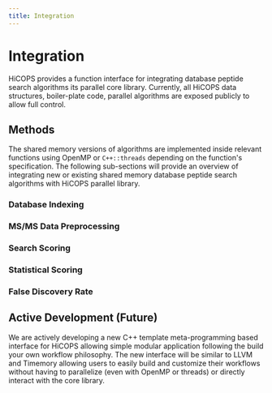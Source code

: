```yaml
---
title: Integration
---
```


# Integration
HiCOPS provides a function interface for integrating database peptide search algorithms its parallel core library. Currently, all HiCOPS data structures, boiler-plate code, parallel algorithms are exposed publicly to allow full control. 

## Methods
The shared memory versions of algorithms are implemented inside relevant functions using OpenMP or `C++::threads` depending on the function's specification. The following sub-sections will provide an overview of integrating new or existing shared memory database peptide search algorithms with HiCOPS parallel library.

### Database Indexing

### MS/MS Data Preprocessing

### Search Scoring

### Statistical Scoring

### False Discovery Rate


## Active Development (Future)
We are actively developing a new C++ template meta-programming based interface for HiCOPS allowing simple modular application following the build your own workflow philosophy. The new interface will be similar to LLVM and Timemory allowing users to easily build and customize their workflows without having to parallelize (even with OpenMP or threads) or directly interact with the core library.

